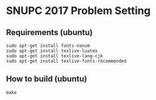 # SNUPC 2017 Problem Setting

## Requirements (ubuntu)

```
sudo apt-get install fonts-nanum
sudo apt-get install texlive-luatex
sudo apt-get install texlive-lang-cjk
sudo apt-get install texlive-fonts-recommended
```

## How to build (ubuntu)

```
make
```

